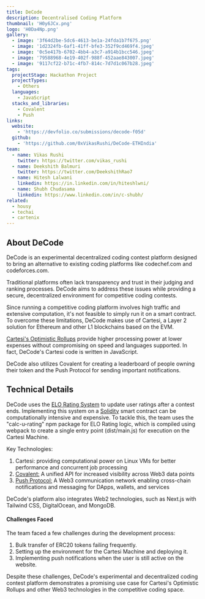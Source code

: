 ```yaml
---
title: DeCode
description: Decentralised Coding Platform
thumbnail: 'H0y6JCx.png'
logo: 'H0Da4Np.png'
gallery:
  - image: '3f64d2be-5dc6-4613-be1a-24fda1b7f675.png'
  - image: '1d2324fb-6af1-41ff-bfe3-352f9cd469f4.jpeg'
  - image: '0c5e417b-6702-4bb4-a3c7-a914b1bcc546.jpeg'
  - image: '79588968-4e19-402f-988f-452aae843007.jpeg'
  - image: '9117cf22-b71c-4fb7-814c-7d7d1c067b28.jpeg'
tags:
  projectStage: Hackathon Project
  projectTypes:
    - Others
  languages:
    - JavaScript
  stacks_and_libraries:
    - Covalent
    - Push
links:
  website:
    - 'https://devfolio.co/submissions/decode-f05d'
  github:
    - 'https://github.com/0xVikasRushi/DeCode-ETHIndia'
team:
  - name: Vikas Rushi
    twitter: https://twitter.com/vikas_rushi
  - name: Deekshith Balmuri
    twitter: https://twitter.com/DeekshithRao7
  - name: Hitesh Lalwani
    linkedin: https://in.linkedin.com/in/hiteshlwni/
  - name: Shubh Chudasama
    linkedin: https://www.linkedin.com/in/c-shubh/
related:
  - housy
  - techai
  - cartenix
---
```


## About DeCode

DeCode is an experimental decentralized coding contest platform designed to
bring an alternative to existing coding platforms like codechef.com and
codeforces.com.

Traditional platforms often lack transparency and trust in their judging and
ranking processes. DeCode aims to address these issues while providing a secure,
decentralized environment for competitive coding contests.

Since running a competitive coding platform involves high traffic and extensive
computation, it's not feasible to simply run it on a smart contract. To overcome
these limitations, DeCode makes use of Cartesi, a Layer 2 solution for Ethereum
and other L1 blockchains based on the EVM.

[Cartesi's Optimistic Rollups](https://docs.cartesi.io/cartesi-rollups/) provide
higher processing power at lower expenses without compromising on speed and
languages supported. In fact, DeCode's Cartesi code is written in JavaScript.

DeCode also utilizes Covalent for creating a leaderboard of people owning their
token and the Push Protocol for sending important notifications.

## Technical Details

DeCode uses the
[ELO Rating System](https://en.wikipedia.org/wiki/Elo_rating_system) to update
user ratings after a contest ends. Implementing this system on a
[Solidity](https://soliditylang.org/about/) smart contract can be
computationally intensive and expensive. To tackle this, the team uses the
"calc-u-rating" npm package for ELO Rating logic, which is compiled using
webpack to create a single entry point (dist/main.js) for execution on the
Cartesi Machine.

Key Technologies:

1. Cartesi: providing computational power on Linux VMs for better performance
   and concurrent job processing
2. [Covalent:](https://www.covalenthq.com/about/) A unified API for increased
   visibility across Web3 data points
3. [Push Protocol:](https://push.org/faq) A Web3 communication network enabling
   cross-chain notifications and messaging for DApps, wallets, and services

DeCode's platform also integrates Web2 technologies, such as Next.js with
Tailwind CSS, DigitalOcean, and MongoDB.

#### Challenges Faced

The team faced a few challenges during the development process:

1. Bulk transfer of ERC20 tokens failing frequently.
2. Setting up the environment for the Cartesi Machine and deploying it.
3. Implementing push notifications when the user is still active on the website.

Despite these challenges, DeCode's experimental and decentralized coding contest
platform demonstrates a promising use case for Cartesi's Optimistic Rollups and
other Web3 technologies in the competitive coding space.
